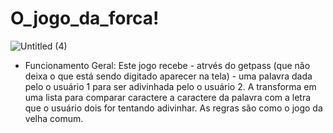 # O_jogo_da_forca!
![Untitled (4)](https://user-images.githubusercontent.com/122698842/221588148-b1710d52-1c2b-426d-a141-5fe6a02a6858.png)


- Funcionamento Geral: Este jogo recebe - atrvés do getpass (que não deixa o que está sendo digitado aparecer na tela) - uma palavra dada pelo o usuário 1 para ser adivinhada pelo o usuário 2. A transforma em uma lista para comparar caractere a caractere da palavra com a letra que o usuário dois for tentando adivinhar. As regras são como o jogo da velha comum.
